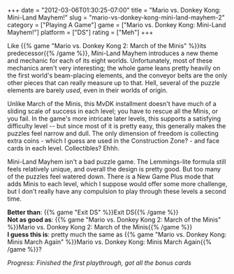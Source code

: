 +++
date = "2012-03-06T01:30:25-07:00"
title = "Mario vs. Donkey Kong: Mini-Land Mayhem!"
slug = "mario-vs-donkey-kong-mini-land-mayhem-2"
category = ["Playing A Game"]
game = ["Mario vs. Donkey Kong: Mini-Land Mayhem!"]
platform = ["DS"]
rating = ["Meh"]
+++

Like {{% game "Mario vs. Donkey Kong 2: March of the Minis" %}}its predecessor{{% /game %}}, Mini-Land Mayhem introduces a new theme and mechanic for each of its eight worlds.  Unfortunately, most of these mechanics aren't very interesting; the whole game leans pretty heavily on the first world's beam-placing elements, and the conveyor belts are the only other pieces that can really measure up to that.  Hell, several of the puzzle elements are barely <i>used</i>, even in their worlds of origin.

Unlike March of the Minis, this MvDK installment doesn't have much of a sliding scale of success in each level; you have to rescue all the Minis, or you fail.  In the game's more intricate later levels, this supports a satisfying difficulty level -- but since most of it is pretty easy, this generally makes the puzzles feel narrow and dull.  The only dimension of freedom is collecting extra coins - which I guess are used in the Construction Zone? - and face cards in each level.  Collectibles?  Ehhh.

Mini-Land Mayhem isn't a bad puzzle game.  The Lemmings-lite formula still feels relatively unique, and overall the design is pretty good.  But too many of the puzzles feel watered down.  There <i>is</i> a New Game Plus mode that adds Minis to each level, which I suppose would offer some more challenge, but I don't really have any compulsion to play through these levels a second time.

<b>Better than</b>: {{% game "Exit DS" %}}Exit DS{{% /game %}}  
<b>Not as good as</b>: {{% game "Mario vs. Donkey Kong 2: March of the Minis" %}}Mario vs. Donkey Kong 2: March of the Minis{{% /game %}}  
<b>I guess this is</b>: pretty much the same as {{% game "Mario vs. Donkey Kong: Minis March Again" %}}Mario vs. Donkey Kong: Minis March Again{{% /game %}}?

<i>Progress: Finished the first playthrough, got all the bonus cards</i>